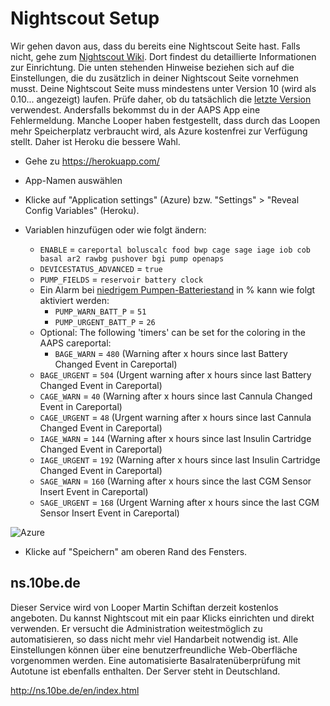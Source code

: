 # Nightscout Setup

Wir gehen davon aus, dass du bereits eine Nightscout Seite hast. Falls nicht, gehe zum [Nightscout Wiki](http://www.nightscout.info/wiki/welcome/set-up-nightscout-using-heroku). Dort findest du detaillierte Informationen zur Einrichtung. Die unten stehenden Hinweise beziehen sich auf die Einstellungen, die du zusätzlich in deiner Nightscout Seite vornehmen musst. Deine Nightscout Seite muss mindestens unter Version 10 (wird als 0.10... angezeigt) laufen. Prüfe daher, ob du tatsächlich die [letzte Version](http://www.nightscout.info/wiki/welcome/how-to-update-to-latest-cgm-remote-monitor-aka-cookie) verwendest. Andersfalls bekommst du in der AAPS App eine Fehlermeldung. Manche Looper haben festgestellt, dass durch das Loopen mehr Speicherplatz verbraucht wird, als Azure kostenfrei zur Verfügung stellt. Daher ist Heroku die bessere Wahl.

* Gehe zu https://herokuapp.com/

* App-Namen auswählen

* Klicke auf "Application settings" (Azure) bzw. "Settings" > "Reveal Config Variables" (Heroku).

* Variablen hinzufügen oder wie folgt ändern:
  
  * `ENABLE` = `careportal boluscalc food bwp cage sage iage iob cob basal ar2 rawbg pushover bgi pump openaps`
  * `DEVICESTATUS_ADVANCED` = `true`
  * `PUMP_FIELDS` = `reservoir battery clock`
  * Ein Alarm bei [niedrigem Pumpen-Batteriestand](https://github.com/nightscout/cgm-remote-monitor#pump-pump-monitoring) in % kann wie folgt aktiviert werden: 
    * `PUMP_WARN_BATT_P` = `51`
    * `PUMP_URGENT_BATT_P` = `26` 
  * Optional: The following 'timers' can be set for the coloring in the AAPS careportal: 
    * `BAGE_WARN` = `480` (Warning after x hours since last Battery Changed Event in Careportal)
  * `BAGE_URGENT` = `504` (Urgent warning after x hours since last Battery Changed Event in Careportal)
  * `CAGE_WARN` = `40` (Warning after x hours since last Cannula Changed Event in Careportal)
  * `CAGE_URGENT` = `48` (Urgent warning after x hours since last Cannula Changed Event in Careportal)
  * `IAGE_WARN` = `144` (Warning after x hours since last Insulin Cartridge Changed Event in Careportal)
  * `IAGE_URGENT` = `192` (Warning after x hours since last Insulin Cartridge Changed Event in Careportal)
  * `SAGE_WARN` = `160` (Warning after x hours since the last CGM Sensor Insert Event in Careportal)
  * `SAGE_URGENT` = `168` (Urgent Warning after x hours since the last CGM Sensor Insert Event in Careportal)

![Azure](../../images/nightscout1.png)

* Klicke auf "Speichern" am oberen Rand des Fensters.

## ns.10be.de

Dieser Service wird von Looper Martin Schiftan derzeit kostenlos angeboten. Du kannst Nightscout mit ein paar Klicks einrichten und direkt verwenden. Er versucht die Administration weitestmöglich zu automatisieren, so dass nicht mehr viel Handarbeit notwendig ist. Alle Einstellungen können über eine benutzerfreundliche Web-Oberfläche vorgenommen werden. Eine automatisierte Basalratenüberprüfung mit Autotune ist ebenfalls enthalten. Der Server steht in Deutschland.

<http://ns.10be.de/en/index.html>